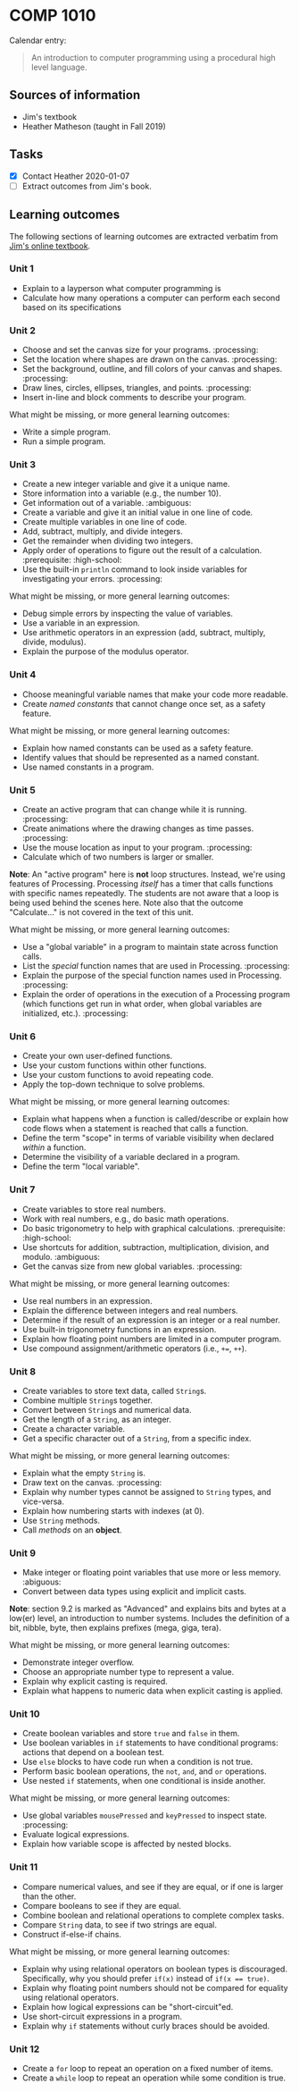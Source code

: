 COMP 1010
=========

Calendar entry:

> An introduction to computer programming using a procedural high level language.

Sources of information
----------------------

* Jim's textbook
* Heather Matheson (taught in Fall 2019)

Tasks
-----

* [X] Contact Heather 2020-01-07
* [ ] Extract outcomes from Jim's book.

Learning outcomes
-----------------

The following sections of learning outcomes are extracted verbatim from [Jim's
online textbook].

[Jim's online textbook]:
https://cs.umanitoba.ca/~young/learnToProgram/LTP/LTP-AllUnits.pdf

### Unit 1

* Explain to a layperson what computer programming is
* Calculate how many operations a computer can perform each second based on its
  specifications

### Unit 2

* Choose and set the canvas size for your programs. :processing:
* Set the location where shapes are drawn on the canvas. :processing:
* Set the background, outline, and fill colors of your canvas and shapes.
  :processing:
* Draw lines, circles, ellipses, triangles, and points. :processing:
* Insert in-line and block comments to describe your program.

What might be missing, or more general learning outcomes:

* Write a simple program.
* Run a simple program.

### Unit 3

* Create a new integer variable and give it a unique name.
* Store information into a variable (e.g., the number 10).
* Get information out of a variable. :ambiguous:
* Create a variable and give it an initial value in one line of code.
* Create multiple variables in one line of code.
* Add, subtract, multiply, and divide integers.
* Get the remainder when dividing two integers.
* Apply order of operations to figure out the result of a calculation.
  :prerequisite: :high-school:
* Use the built-in `println` command to look inside variables for investigating
  your errors. :processing:
  
What might be missing, or more general learning outcomes:

* Debug simple errors by inspecting the value of variables.
* Use a variable in an expression.
* Use arithmetic operators in an expression (add, subtract, multiply, divide,
  modulus).
* Explain the purpose of the modulus operator.

### Unit 4

* Choose meaningful variable names that make your code more readable.
* Create *named constants* that cannot change once set, as a safety feature.

What might be missing, or more general learning outcomes:

* Explain how named constants can be used as a safety feature.
* Identify values that should be represented as a named constant.
* Use named constants in a program.

### Unit 5

* Create an active program that can change while it is running. :processing:
* Create animations where the drawing changes as time passes. :processing:
* Use the mouse location as input to your program. :processing:
* Calculate which of two numbers is larger or smaller. 

**Note**: An "active program" here is **not** loop structures. Instead, we're
using features of Processing. Processing *itself* has a timer that calls
functions with specific names repeatedly. The students are not aware that a loop
is being used behind the scenes here. Note also that the outcome "Calculate..."
is not covered in the text of this unit.

What might be missing, or more general learning outcomes:

* Use a "global variable" in a program to maintain state across function calls.
* List the *special* function names that are used in Processing. :processing:
* Explain the purpose of the special function names used in Processing.
  :processing:
* Explain the order of operations in the execution of a Processing program
  (which functions get run in what order, when global variables are initialized,
  etc.). :processing:

### Unit 6

* Create your own user-defined functions.
* Use your custom functions within other functions.
* Use your custom functions to avoid repeating code.
* Apply the top-down technique to solve problems.

What might be missing, or more general learning outcomes:

* Explain what happens when a function is called/describe or explain how code
  flows when a statement is reached that calls a function.
* Define the term "scope" in terms of variable visibility when declared *within*
  a function.
* Determine the visibility of a variable declared in a program.
* Define the term "local variable".

### Unit 7

* Create variables to store real numbers.
* Work with real numbers, e.g., do basic math operations.
* Do basic trigonometry to help with graphical calculations. :prerequisite:
  :high-school:
* Use shortcuts for addition, subtraction, multiplication, division, and modulo.
  :ambiguous:
* Get the canvas size from new global variables. :processing:

What might be missing, or more general learning outcomes:

* Use real numbers in an expression.
* Explain the difference between integers and real numbers.
* Determine if the result of an expression is an integer or a real number.
* Use built-in trigonometry functions in an expression.
* Explain how floating point numbers are limited in a computer program.
* Use compound assignment/arithmetic operators (i.e., `+=`, `++`).

### Unit 8

* Create variables to store text data, called `String`s.
* Combine multiple `String`s together.
* Convert between `String`s and numerical data.
* Get the length of a `String`, as an integer.
* Create a character variable.
* Get a specific character out of a `String`, from a specific index.

What might be missing, or more general learning outcomes:

* Explain what the empty `String` is.
* Draw text on the canvas. :processing:
* Explain why number types cannot be assigned to `String` types, and vice-versa.
* Explain how numbering starts with indexes (at 0).
* Use `String` methods.
* Call *methods* on an **object**.

### Unit 9

* Make integer or floating point variables that use more or less memory.
  :abiguous:
* Convert between data types using explicit and implicit casts.

**Note**: section 9.2 is marked as "Advanced" and explains bits and bytes at a
low(er) level, an introduction to number systems. Includes the definition of a
bit, nibble, byte, then explains prefixes (mega, giga, tera).

What might be missing, or more general learning outcomes:

* Demonstrate integer overflow.
* Choose an appropriate number type to represent a value.
* Explain why explicit casting is required.
* Explain what happens to numeric data when explicit casting is applied.

### Unit 10

* Create boolean variables and store `true` and `false` in them.
* Use boolean variables in `if` statements to have conditional programs: actions
  that depend on a boolean test.
* Use `else` blocks to have code run when a condition is not true.
* Perform basic boolean operations, the `not`, `and`, and `or` operations.
* Use nested `if` statements, when one conditional is inside another.

What might be missing, or more general learning outcomes:

* Use global variables `mousePressed` and `keyPressed` to inspect state.
  :processing:
* Evaluate logical expressions.
* Explain how variable scope is affected by nested blocks.

### Unit 11

* Compare numerical values, and see if they are equal, or if one is larger than
  the other.
* Compare booleans to see if they are equal.
* Combine boolean and relational operations to complete complex tasks.
* Compare `String` data, to see if two strings are equal.
* Construct if-else-if chains.

What might be missing, or more general learning outcomes:

* Explain why using relational operators on boolean types is discouraged.
  Specifically, why you should prefer `if(x)` instead of `if(x == true)`.
* Explain why floating point numbers should not be compared for equality using
  relational operators.
* Explain how logical expressions can be "short-circuit"ed.
* Use short-circuit expressions in a program.
* Explain why `if` statements without curly braces should be avoided.

### Unit 12

* Create a `for` loop to repeat an operation on a fixed number of items.
* Create a `while` loop to repeat an operation while some condition is true.
